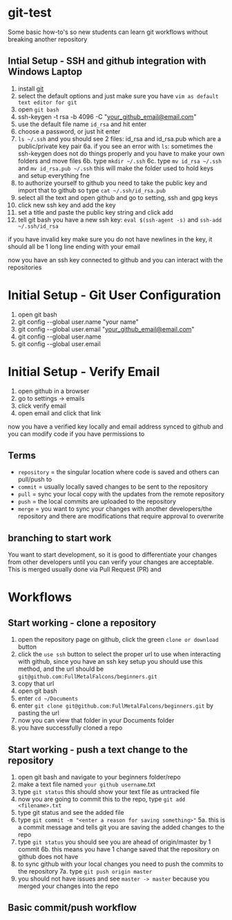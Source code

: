 # git-test
Some basic how-to's so new students can learn git workflows without breaking another repository

## Intial Setup - SSH and github integration with Windows Laptop
1. install [git](https://git-scm.com/download/win)
2. select the default options and just make sure you have `vim as default text editor for git`
2. open `git bash`
3. ssh-keygen -t rsa -b 4096 -C "your_github_email@email.com"
4. use the default file name `id_rsa` and hit enter
5. choose a password, or just hit enter
6. `ls ~/.ssh` and you should see 2 files: id_rsa and id_rsa.pub which are a public/private key pair
6a. if you see an error with `ls`: sometimes the ssh-keygen does not do things properly and you have to make your own folders and move files
6b. type `mkdir ~/.ssh`
6c. type `mv id_rsa ~/.ssh` and `mv id_rsa.pub ~/.ssh` this will make the folder used to hold keys and setup everything fne
7. to authorize yourself to github you need to take the public key and import that to github so type `cat ~/.ssh/id_rsa.pub`
8. select all the text and open github and go to setting, ssh and gpg keys
9. click new ssh key and add the key
10. set a title and paste the public key string and click add
11. tell git bash you have a new ssh key: `eval $(ssh-agent -s)` and `ssh-add ~/.ssh/id_rsa`

if you have invalid key make sure you do not have newlines in the key, it should all be 1 long line ending with your email

now you have an ssh key connected to github and you can interact with the repositories

# Initial Setup - Git User Configuration
1. open git bash
2. git config --global user.name "your name"
3. git config --global user.email "your_github_email@email.com"
4. git config --global user.name
5. git config --global user.email

# Initial Setup - Verify Email
1. open github in a browser
2. go to settings -> emails
3. click verify email
4. open email and click that link

now you have a verified key locally and email address synced to github and you can modify code if you have permissions to

## Terms
- `repository` = the singular location where code is saved and others can pull/push to
- `commit` = usually locally saved changes to be sent to the repository
- `pull` = sync your local copy with the updates from the remote repository
- `push` = the local commits are uploaded to the repository
- `merge` = you want to sync your changes with another developers/the repository and there are modifications that require approval to overwrite

## branching to start work
You want to start development, so it is good to differentiate your changes from other developers until you can verify your changes are acceptable.  This is merged usually done via Pull Request (PR) and 

# Workflows

## Start working - clone a repository
1. open the repository page on github, click the green `clone or download` button
2. click the `use ssh` button to select the proper url to use when interacting with github, 
since you have an ssh key setup you should use this method, and the url should be `git@github.com:FullMetalFalcons/beginners.git`
3. copy that url
4. open git bash
5. enter `cd ~/Documents`
6. enter `git clone git@github.com:FullMetalFalcons/beginners.git` by pasting the url
7. now you can view that folder in your Documents folder
8. you have successfully cloned a repo

## Start working - push a text change to the repository
1. open git bash and navigate to your beginners folder/repo
2. make a text file named `your github username`.txt
3. type `git status` this should show your text file as untracked file
3. now you are going to commit this to the repo, type `git add <filename>.txt`
4. type git status and see the added file
5. type `git commit -m "<enter a reason for saving something>"` 
5a. this is a commit message and tells git you are saving the added changes to the repo
6. type `git status` you should see you are ahead of origin/master by 1 commit
6b. this means you have 1 change saved that the repository on github does not have
7. to sync github with your local changes you need to push the commits to the repository
7a. type `git push origin master`
8. you should not have issues and see `master -> master` because you merged your changes into the repo

## Basic commit/push workflow

 
